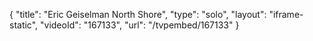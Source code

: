 {
    "title": "Eric Geiselman North Shore",
    "type": "solo",
    "layout": "iframe-static",
    "videoId": "167133",
    "url": "\/tvpembed\/167133"
}